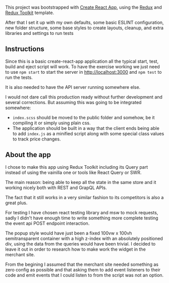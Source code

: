 This project was bootstrapped with [Create React App](https://github.com/facebook/create-react-app), using the [Redux](https://redux.js.org/) and [Redux Toolkit](https://redux-toolkit.js.org/) template.

After that I set it up with my own defaults, some basic ESLINT configuration, new folder structure, some base styles to create layouts, cleanup, and extra libraries and settings to run tests

## Instructions

Since this is a basic create-react-app application all the typical start, test, build and eject script will work. To have the exercise working we just need to use `npm start` to start the server in [http://localhost:3000](http://localhost:3000) and `npm test` to run the tests.

It is also needed to have the API server running somewhere else.

I would not dare call this production ready without further development and several corrections. But assuming this was going to be integrated somewhere: 
* `index.scss` should be moved to the public folder and somehow, be it compiling it or simply using plain css.
* The application should be built in a way that the client ends being able to add `index.js` as a minified script along with some special class values to track price changes.

## About the app

I chose to make this app using Redux Toolkit including its Query part instead of using the vainilla one or tools like React Query or SWR. 

The main reason: being able to keep all the state in the same store and it working nicely both with REST and GrapQL APIs.

The fact that it still works in a very similar fashion to its competitors is also a great plus.

For testing I have chosen react testing library and msw to mock requests, sadly I didn't have enough time to write something more complete testing the event api POST endpoint interaction.

The popup style would have just been a fixed 100vw x 100vh semitransparent container with a high z-index with an absolutely positioned div, using the data from the queries would have been trivial. I decided to leave it out in order to research how to make work the widget in the merchant site.

From the begining I assumed that the merchant site needed something as zero config as possible and that asking them to add event listeners to their code and emit events that I could listen to from the script was not an option.